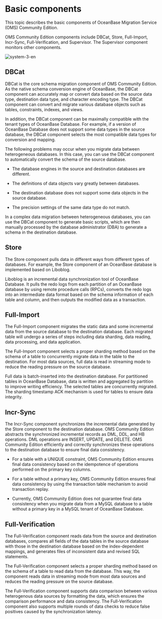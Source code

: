 # Basic components

This topic describes the basic components of OceanBase Migration Service (OMS) Community Edition.

OMS Community Edition components include DBCat, Store, Full-Import, Incr-Sync, Full-Verification, and Supervisor. The Supervisor component monitors other components.

![system-3-en](https://obbusiness-private.oss-cn-shanghai.aliyuncs.com/doc/img/oms/oms-enterprise/system-3-en.png)

## DBCat

DBCat is the core schema migration component of OMS Community Edition. As the native schema conversion engine of OceanBase, the DBCat component can accurately map or convert data based on the source data type, destination data type, and character encoding type. The DBCat component can convert and migrate various database objects such as tables, constraints, indexes, and views.

In addition, the DBCat component can be maximally compatible with the tenant types of OceanBase Database. For example, if a version of OceanBase Database does not support some data types in the source database, the DBCat component selects the most compatible data types for conversion and mapping.

The following problems may occur when you migrate data between heterogeneous databases. In this case, you can use the DBCat component to automatically convert the schema of the source database.

* The database engines in the source and destination databases are different.

* The definitions of data objects vary greatly between databases.

* The destination database does not support some data objects in the source database.

* The precision settings of the same data type do not match.

In a complex data migration between heterogeneous databases, you can use the DBCat component to generate basic scripts, which are then manually processed by the database administrator (DBA) to generate a schema in the destination database.

## Store

The Store component pulls data in different ways from different types of databases. For example, the Store component of an OceanBase database is implemented based on Liboblog.

Liboblog is an incremental data synchronization tool of OceanBase Database. It pulls the redo logs from each partition of an OceanBase database by using remote procedure calls (RPCs), converts the redo logs into an intermediate data format based on the schema information of each table and column, and then outputs the modified data as a transaction.

## Full-Import

The Full-Import component migrates the static data and some incremental data from the source database to the destination database. Each migrated table will undergo a series of steps including data sharding, data reading, data processing, and data application.

The Full-Import component selects a proper sharding method based on the schema of a table to concurrently migrate data in the table to the destination. For most data sources, full data is read in streaming mode to reduce the reading pressure on the source database.

Full data is batch-inserted into the destination database. For partitioned tables in OceanBase Database, data is written and aggregated by partition to improve writing efficiency. The selected tables are concurrently migrated. The sharding timestamp ACK mechanism is used for tables to ensure data integrity.

## Incr-Sync

The Incr-Sync component synchronizes the incremental data generated by the Store component to the destination database. OMS Community Edition abstracts the synchronized incremental records as DML, DDL, and HB operations. DML operations are INSERT, UPDATE, and DELETE. OMS Community Edition efficiently and correctly synchronizes these operations to the destination database to ensure final data consistency.

* For a table with a UNIQUE constraint, OMS Community Edition ensures final data consistency based on the idempotence of operations performed on the primary key columns.

* For a table without a primary key, OMS Community Edition ensures final data consistency by using the transaction table mechanism to avoid transaction replay.

* Currently, OMS Community Edition does not guarantee final data consistency when you migrate data from a MySQL database to a table without a primary key in a MySQL tenant of OceanBase Database.

## Full-Verification

The Full-Verification component reads data from the source and destination databases, compares all fields of the data tables in the source database with those in the destination database based on the index-dependent mappings, and generates files of inconsistent data and revised SQL statements.

The Full-Verification component selects a proper sharding method based on the schema of a table to read data from the database. This way, the component reads data in streaming mode from most data sources and reduces the reading pressure on the source database.

The Full-Verification component supports data comparison between various heterogenous data sources by formatting the data, which ensures the comparison performance and data consistency. The Full-Verification component also supports multiple rounds of data checks to reduce false positives caused by the synchronization latency.
